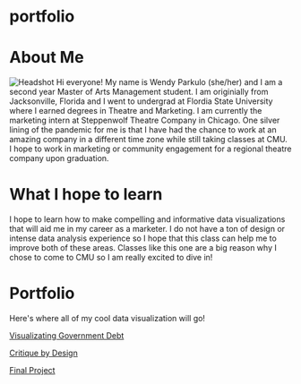 # portfolio

# About Me
![Headshot](https://scontent.fagc1-2.fna.fbcdn.net/v/t1.0-9/46785141_1911074825656306_6459510317876510720_o.jpg?_nc_cat=100&ccb=2&_nc_sid=174925&_nc_ohc=oS6EnNSjqJYAX_Q0gqW&_nc_ht=scontent.fagc1-2.fna&oh=20568b612c9b8e1f408df254913c1421&oe=5FC55DD9)
Hi everyone! My name is Wendy Parkulo (she/her) and I am a second year Master of Arts Management student. I am originially from Jacksonville, Florida and I went to undergrad at Flordia State University where I earned degrees in Theatre and Marketing. I am currently the marketing intern at Steppenwolf Theatre Company in Chicago. One silver lining of the pandemic for me is that I have had the chance to work at an amazing company in a different time zone while still taking classes at CMU. I hope to work in marketing or community engagement for a regional theatre company upon graduation. 


# What I hope to learn
I hope to learn how to make compelling and informative data visualizations that will aid me in my career as a marketer. I do not have a ton of design or intense data analysis experience so I hope that this class can help me to improve both of these areas. Classes like this one are a big reason why I chose to come to CMU so I am really excited to dive in!

# Portfolio
Here's where all of my cool data visualization will go!

[Visualizating Government Debt](/dataviz2.md)

[Critique by Design](/dataviz3.md) 

[Final Project](/finalproject_WendyParkulo.md)

